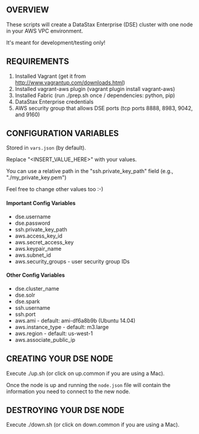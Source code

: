 ## OVERVIEW

These scripts will create a DataStax Enterprise (DSE) cluster with one node in your AWS VPC environment.

It's meant for development/testing only!

## REQUIREMENTS

1. Installed Vagrant (get it from http://www.vagrantup.com/downloads.html)
2. Installed vagrant-aws plugin (vagrant plugin install vagrant-aws)
3. Installed Fabric (run ./prep.sh once / dependencies: python, pip)
4. DataStax Enterprise credentials
5. AWS security group that allows DSE ports (tcp ports 8888, 8983, 9042, and 9160)

## CONFIGURATION VARIABLES

Stored in `vars.json` (by default).

Replace "<INSERT_VALUE_HERE>" with your values.

You can use a relative path in the "ssh.private_key_path" field (e.g., "./my_private_key.pem")

Feel free to change other values too :-)

#### Important Config Variables

* dse.username
* dse.password
* ssh.private_key_path
* aws.access_key_id
* aws.secret_access_key
* aws.keypair_name
* aws.subnet_id
* aws.security_groups - user security group IDs

#### Other Config Variables

* dse.cluster_name
* dse.solr
* dse.spark
* ssh.username
* ssh.port
* aws.ami - default: ami-df6a8b9b (Ubuntu 14.04)
* aws.instance_type - default: m3.large
* aws.region - default: us-west-1
* aws.associate_public_ip

## CREATING YOUR DSE NODE

Execute ./up.sh (or click on up.common if you are using a Mac).

Once the node is up and running the `node.json` file will contain the information you need to connect to the new node.

## DESTROYING YOUR DSE NODE

Execute ./down.sh (or click on down.common if you are using a Mac).

